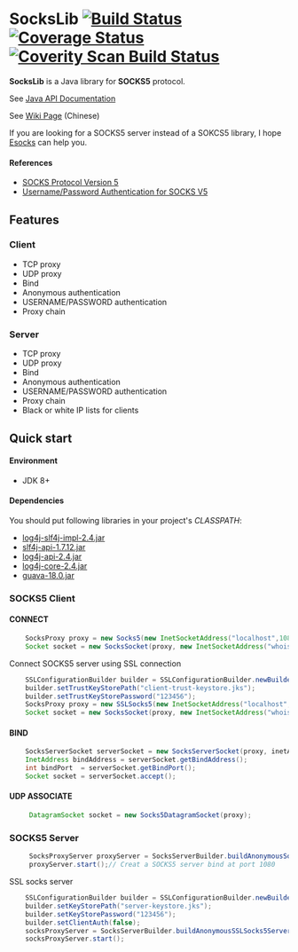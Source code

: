 # SocksLib [![Build Status](https://travis-ci.org/fengyouchao/sockslib.svg?branch=master)](https://travis-ci.org/fengyouchao/sockslib) [![Coverage Status](https://coveralls.io/repos/fengyouchao/sockslib/badge.svg?branch=master&service=github)](https://coveralls.io/github/fengyouchao/sockslib?branch=master) [![Coverity Scan Build Status](https://scan.coverity.com/projects/6898/badge.svg)](https://scan.coverity.com/projects/fengyouchao-sockslib)

**SocksLib** is a Java library for **SOCKS5** protocol.

See [Java API Documentation](http://fengyouchao.github.io/projects/fucksocks/apidocs/index.html)

See [Wiki Page](http://git.oschina.net/fyc/fucksocks/wikis/home) (Chinese)

If you are looking for a SOCKS5 server instead of a SOKCS5 library, I hope [Esocks](https://github.com/fengyouchao/esocks) can help you.




#### References
 
* [SOCKS Protocol Version 5](http://www.ietf.org/rfc/rfc1928.txt)
* [Username/Password Authentication for SOCKS V5](http://www.ietf.org/rfc/rfc1929.txt)

## Features

### Client

* TCP proxy
* UDP proxy
* Bind
* Anonymous authentication
* USERNAME/PASSWORD authentication
* Proxy chain

### Server

* TCP proxy
* UDP proxy
* Bind
* Anonymous authentication
* USERNAME/PASSWORD authentication
* Proxy chain
* Black or white IP lists for clients

## Quick start

#### Environment

* JDK 8+

#### Dependencies

You should put following libraries in your project's *CLASSPATH*:

* [log4j-slf4j-impl-2.4.jar](https://repo1.maven.org/maven2/org/apache/logging/log4j/log4j-slf4j-impl/2.4/log4j-slf4j-impl-2.4.jar)
* [slf4j-api-1.7.12.jar](https://repo1.maven.org/maven2/org/slf4j/slf4j-api/1.7.12/slf4j-api-1.7.12.jar)
* [log4j-api-2.4.jar](https://repo1.maven.org/maven2/org/apache/logging/log4j/log4j-api/2.4/log4j-api-2.4.jar)
* [log4j-core-2.4.jar](https://repo1.maven.org/maven2/org/apache/logging/log4j/log4j-core/2.4/log4j-core-2.4.jar)
* [guava-18.0.jar](https://repo1.maven.org/maven2/com/google/guava/guava/18.0/guava-18.0.jar)

### SOCKS5 Client

#### CONNECT

```java
    SocksProxy proxy = new Socks5(new InetSocketAddress("localhost",1080));
    Socket socket = new SocksSocket(proxy, new InetSocketAddress("whois.internic.net",43));
```

Connect SOCKS5 server using SSL connection

```java
    SSLConfigurationBuilder builder = SSLConfigurationBuilder.newBuilder();
    builder.setTrustKeyStorePath("client-trust-keystore.jks");
    builder.setTrustKeyStorePassword("123456");
    SocksProxy proxy = new SSLSocks5(new InetSocketAddress("localhost", 1081), builder.build());
    Socket socket = new SocksSocket(proxy, new InetSocketAddress("whois.internic.net",43));
```

#### BIND

```java
    SocksServerSocket serverSocket = new SocksServerSocket(proxy, inetAddress,8080);
    InetAddress bindAddress = serverSocket.getBindAddress();
    int bindPort  = serverSocket.getBindPort();
    Socket socket = serverSocket.accept();
```

#### UDP ASSOCIATE

```java
     DatagramSocket socket = new Socks5DatagramSocket(proxy);
```

### SOCKS5 Server

```java
     SocksProxyServer proxyServer = SocksServerBuilder.buildAnonymousSocks5Server(); 
     proxyServer.start();// Creat a SOCKS5 server bind at port 1080
```

SSL socks server

```java
    SSLConfigurationBuilder builder = SSLConfigurationBuilder.newBuilder();
    builder.setKeyStorePath("server-keystore.jks");
    builder.setKeyStorePassword("123456");
    builder.setClientAuth(false);
    socksProxyServer = SocksServerBuilder.buildAnonymousSSLSocks5Server(1081, builder.build());
    socksProxyServer.start();
```
